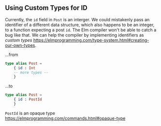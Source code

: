 
## Using Custom Types for ID

Currently, the `id` field in `Post` is an interger. We could mistakenly pass an identifier of a different data structure, which also happens to be an integer,  
to a function expecting a post `id`. The Elm compiler won't be able to catch a bug like that. We can help the compiler by implementing identifiers as  
*custom types* <https://elmprogramming.com/type-system.html#creating-our-own-types>. 

...from
```elm
type alias Post =
    { id : Int
    -- more types --
    }
```

...to 
```elm
type alias Post = 
    { id : PostId
    }
```

`PostId` is an opaque type <https://elmprogramming.com/commands.html#opaque-type> 
